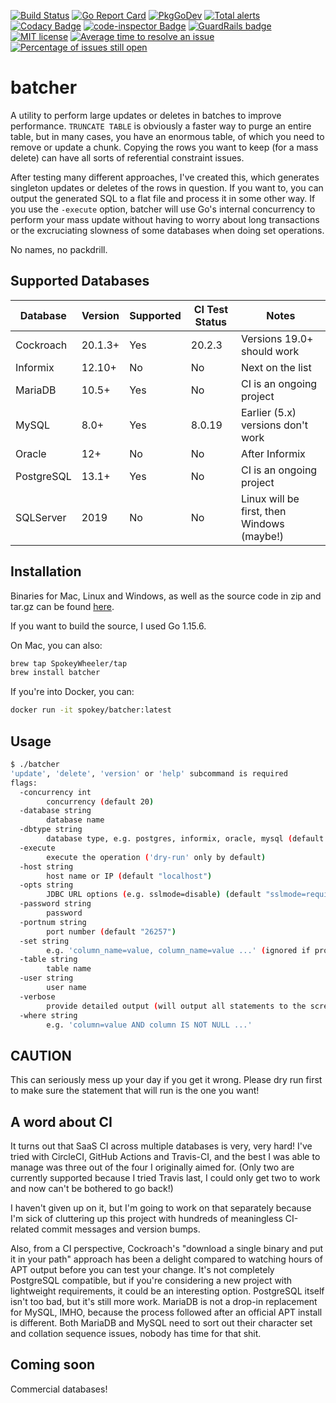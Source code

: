 [![Build Status](https://travis-ci.com/SpokeyWheeler/batcher.svg?branch=main)](https://travis-ci.com/SpokeyWheeler/batcher)  [![Go Report Card](https://goreportcard.com/badge/github.com/SpokeyWheeler/batcher)](https://goreportcard.com/report/github.com/SpokeyWheeler/batcher)  [![PkgGoDev](https://pkg.go.dev/badge/github.com/SpokeyWheeler/batcher)](https://pkg.go.dev/github.com/SpokeyWheeler/batcher)  [![Total alerts](https://img.shields.io/lgtm/alerts/g/SpokeyWheeler/batcher.svg?logo=lgtm&logoWidth=18)](https://lgtm.com/projects/g/SpokeyWheeler/batcher/alerts/)  [![Codacy Badge](https://app.codacy.com/project/badge/Grade/132d19460c42416bb371f98bb0c94fc6)](https://www.codacy.com/gh/SpokeyWheeler/batcher/dashboard?utm_source=github.com&amp;utm_medium=referral&amp;utm_content=SpokeyWheeler/batcher&amp;utm_campaign=Badge_Grade)  [![code-inspector Badge](https://www.code-inspector.com/project/17296/score/svg)](https://www.code-inspector.com/project/17296/score/svg)  [![GuardRails badge](https://api.guardrails.io/v2/badges/SpokeyWheeler/batcher.svg?token=d09c361974cb1acab7d58f925c6a7dd6f9fc6c05dfd43904043a06f382cdc4d7&provider=github)](https://dashboard.guardrails.io/gh/SpokeyWheeler/52652)  [![MIT license](https://img.shields.io/badge/License-MIT-blue.svg)](https://lbesson.mit-license.org/)  [![Average time to resolve an issue](http://isitmaintained.com/badge/resolution/SpokeyWheeler/batcher.svg)](http://isitmaintained.com/project/SpokeyWheeler/batcher "Average time to resolve an issue")  [![Percentage of issues still open](http://isitmaintained.com/badge/open/SpokeyWheeler/batcher.svg)](http://isitmaintained.com/project/SpokeyWheeler/batcher "Percentage of issues still open")

# batcher

A utility to perform large updates or deletes in batches to improve performance. `TRUNCATE TABLE` is obviously a faster way to purge an entire table, but in many cases, you have an enormous table, of which you need to remove or update a chunk. Copying the rows you want to keep (for a mass delete) can have all sorts of referential constraint issues.

After testing many different approaches, I've created this, which generates singleton updates or deletes of the rows in question. If you want to, you can output the generated SQL to a flat file and process it in some other way. If you use the `-execute` option, batcher will use Go's internal concurrency to perform your mass update without having to worry about long transactions or the excruciating slowness of some databases when doing set operations.

No names, no packdrill.

## Supported Databases

| Database | Version | Supported | CI Test Status | Notes |
| -------- | ------- | --------- | -------------- | ----- |
| Cockroach | 20.1.3+ | Yes | 20.2.3  | Versions 19.0+ should work |
| Informix | 12.10+ | No | No | Next on the list |
| MariaDB | 10.5+ | Yes | No | CI is an ongoing project |
| MySQL | 8.0+ | Yes | 8.0.19 | Earlier (5.x) versions don't work |
| Oracle | 12+ | No | No | After Informix |
| PostgreSQL | 13.1+ | Yes | No | CI is an ongoing project |
| SQLServer | 2019 | No | No | Linux will be first, then Windows (maybe!) |

## Installation

Binaries for Mac, Linux and Windows, as well as the source code in zip and tar.gz  can be found [here](https://github.com/SpokeyWheeler/batcher/releases/latest).

If you want to build the source, I used Go 1.15.6.

On Mac, you can also:
```bash
brew tap SpokeyWheeler/tap
brew install batcher
```

If you're into Docker, you can:
```bash
docker run -it spokey/batcher:latest
```

## Usage

```bash
$ ./batcher
'update', 'delete', 'version' or 'help' subcommand is required
flags:
  -concurrency int
    	concurrency (default 20)
  -database string
    	database name
  -dbtype string
    	database type, e.g. postgres, informix, oracle, mysql (default "postgres")
  -execute
    	execute the operation ('dry-run' only by default)
  -host string
    	host name or IP (default "localhost")
  -opts string
    	JDBC URL options (e.g. sslmode=disable) (default "sslmode=require")
  -password string
    	password
  -portnum string
    	port number (default "26257")
  -set string
    	e.g. 'column_name=value, column_name=value ...' (ignored if provided with delete subcommand)
  -table string
    	table name
  -user string
    	user name
  -verbose
    	provide detailed output (will output all statements to the screen)
  -where string
    	e.g. 'column=value AND column IS NOT NULL ...'
```

## CAUTION

This can seriously mess up your day if you get it wrong. Please dry run first to make sure the statement that will run is the one you want!

## A word about CI

It turns out that SaaS CI across multiple databases is very, very hard! I've tried with CircleCI, GitHub Actions and Travis-CI, and the best I was able to manage was three out of the four I originally aimed for. (Only two are currently supported because I tried Travis last, I could only get two to work and now can't be bothered to go back!)

I haven't given up on it, but I'm going to work on that separately because I'm sick of cluttering up this project with hundreds of meaningless CI-related commit messages and version bumps.

Also, from a CI perspective, Cockroach's "download a single binary and put it in your path" approach has been a delight compared to watching hours of APT output before you can test your change. It's not completely PostgreSQL compatible, but if you're considering a new project with lightweight requirements, it could be an interesting option. PostgreSQL itself isn't too bad, but it's still more work. MariaDB is not a drop-in replacement for MySQL, IMHO, because the process followed after an official APT install is different. Both MariaDB and MySQL need to sort out their character set and collation sequence issues, nobody has time for that shit.

## Coming soon

Commercial databases!
